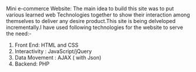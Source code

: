 Mini e-commerce Website: The main idea to build this site was to put various learned web Technologies together to show their interaction among themselves to deliver any desire product.This site is being delveloped incrementally.I have used following technologies for the website to serve the need:-
1.	Front End: HTML and  CSS
2.	Interactivity : JavaScript/jQuery
3.	Data Movement : AJAX ( with Json)
4.	Backend: PHP
